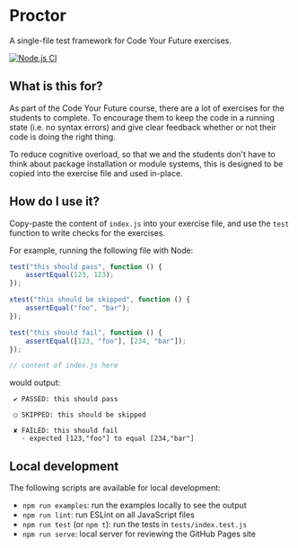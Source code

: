 # Proctor

A single-file test framework for Code Your Future exercises.

[![Node.js CI][1]][2]

## What is this for?

As part of the Code Your Future course, there are a lot of exercises for the
students to complete. To encourage them to keep the code in a running state
(i.e. no syntax errors) and give clear feedback whether or not their code is
doing the right thing.

To reduce cognitive overload, so that we and the students don't have to think
about package installation or module systems, this is designed to be copied
into the exercise file and used in-place.

## How do I use it?

Copy-paste the content of `index.js` into your exercise file, and use the
`test` function to write checks for the exercises.

For example, running the following file with Node:

```javascript
test("this should pass", function () {
	assertEqual(123, 123);
});

xtest("this should be skipped", function () {
	assertEqual("foo", "bar");
});

test("this should fail", function () {
	assertEqual([123, "foo"], [234, "bar"]);
});

// content of index.js here
```

would output:

```
 ✔ PASSED: this should pass

 ○ SKIPPED: this should be skipped

 ✘ FAILED: this should fail
   - expected [123,"foo"] to equal [234,"bar"]
```

## Local development

The following scripts are available for local development:

  - `npm run examples`: run the examples locally to see the output
  - `npm run lint`: run ESLint on all JavaScript files
  - `npm run test` (or `npm t`): run the tests in `tests/index.test.js`
  - `npm run serve`: local server for reviewing the GitHub Pages site

  [1]: https://github.com/CodeYourFuture/proctor/workflows/Node.js%20CI/badge.svg
  [2]: https://github.com/CodeYourFuture/proctor/actions
